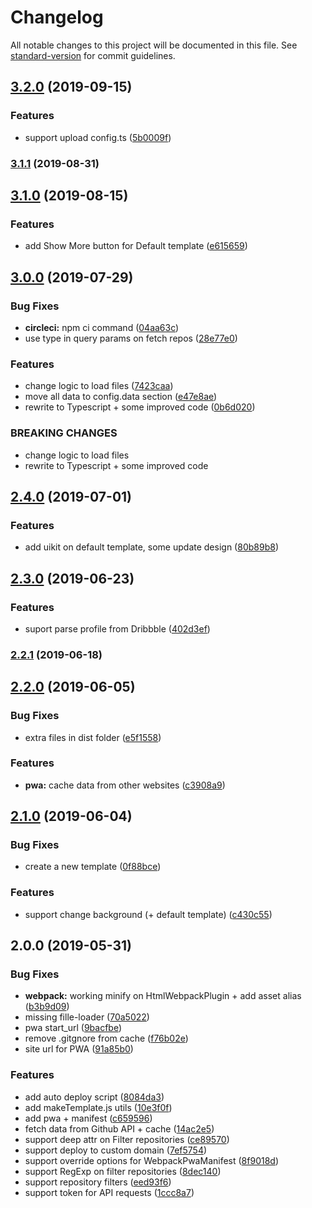 # Changelog

All notable changes to this project will be documented in this file. See [standard-version](https://github.com/conventional-changelog/standard-version) for commit guidelines.

## [3.2.0](https://github.com/GPortfolio/GPortfolio/compare/v3.1.1...v3.2.0) (2019-09-15)


### Features

* support upload config.ts ([5b0009f](https://github.com/GPortfolio/GPortfolio/commit/5b0009f))



### [3.1.1](https://github.com/GPortfolio/GPortfolio/compare/v3.1.0...v3.1.1) (2019-08-31)



## [3.1.0](https://github.com/GPortfolio/GPortfolio/compare/v3.0.0...v3.1.0) (2019-08-15)


### Features

* add Show More button for Default template ([e615659](https://github.com/GPortfolio/GPortfolio/commit/e615659))



## [3.0.0](https://github.com/GPortfolio/GPortfolio/compare/v2.4.0...v3.0.0) (2019-07-29)


### Bug Fixes

* **circleci:** npm ci command ([04aa63c](https://github.com/GPortfolio/GPortfolio/commit/04aa63c))
* use type in query params on fetch repos ([28e77e0](https://github.com/GPortfolio/GPortfolio/commit/28e77e0))


### Features

* change logic to load files ([7423caa](https://github.com/GPortfolio/GPortfolio/commit/7423caa))
* move all data to config.data section ([e47e8ae](https://github.com/GPortfolio/GPortfolio/commit/e47e8ae))
* rewrite to Typescript + some improved code ([0b6d020](https://github.com/GPortfolio/GPortfolio/commit/0b6d020))


### BREAKING CHANGES

* change logic to load files
* rewrite to Typescript + some improved code



## [2.4.0](https://github.com/GPortfolio/GPortfolio/compare/v2.3.0...v2.4.0) (2019-07-01)


### Features

* add uikit on default template, some update design ([80b89b8](https://github.com/GPortfolio/GPortfolio/commit/80b89b8))



## [2.3.0](https://github.com/GPortfolio/GPortfolio/compare/v2.2.1...v2.3.0) (2019-06-23)


### Features

* suport parse profile from Dribbble ([402d3ef](https://github.com/GPortfolio/GPortfolio/commit/402d3ef))



### [2.2.1](https://github.com/GPortfolio/GPortfolio/compare/v2.2.0...v2.2.1) (2019-06-18)



## [2.2.0](https://github.com/GPortfolio/GPortfolio/compare/v2.1.0...v2.2.0) (2019-06-05)


### Bug Fixes

* extra files in <root> dist folder ([e5f1558](https://github.com/GPortfolio/GPortfolio/commit/e5f1558))


### Features

* **pwa:** cache data from other websites ([c3908a9](https://github.com/GPortfolio/GPortfolio/commit/c3908a9))



## [2.1.0](https://github.com/GPortfolio/GPortfolio/compare/v2.0.0...v2.1.0) (2019-06-04)


### Bug Fixes

* create a new template ([0f88bce](https://github.com/GPortfolio/GPortfolio/commit/0f88bce))


### Features

* support change background (+ default template) ([c430c55](https://github.com/GPortfolio/GPortfolio/commit/c430c55))



## 2.0.0 (2019-05-31)


### Bug Fixes

* **webpack:** working minify on HtmlWebpackPlugin + add asset alias ([b3b9d09](https://github.com/GPortfolio/GPortfolio/commit/b3b9d09))
* missing fille-loader ([70a5022](https://github.com/GPortfolio/GPortfolio/commit/70a5022))
* pwa start_url ([9bacfbe](https://github.com/GPortfolio/GPortfolio/commit/9bacfbe))
* remove .gitgnore from cache ([f76b02e](https://github.com/GPortfolio/GPortfolio/commit/f76b02e))
* site url for PWA ([91a85b0](https://github.com/GPortfolio/GPortfolio/commit/91a85b0))


### Features

* add auto deploy script ([8084da3](https://github.com/GPortfolio/GPortfolio/commit/8084da3))
* add makeTemplate.js utils ([10e3f0f](https://github.com/GPortfolio/GPortfolio/commit/10e3f0f))
* add pwa + manifest ([c659596](https://github.com/GPortfolio/GPortfolio/commit/c659596))
* fetch data from Github API + cache ([14ac2e5](https://github.com/GPortfolio/GPortfolio/commit/14ac2e5))
* support deep attr on Filter repositories ([ce89570](https://github.com/GPortfolio/GPortfolio/commit/ce89570))
* support deploy to custom domain ([7ef5754](https://github.com/GPortfolio/GPortfolio/commit/7ef5754))
* support override options for WebpackPwaManifest ([8f9018d](https://github.com/GPortfolio/GPortfolio/commit/8f9018d))
* support RegExp on filter repositories ([8dec140](https://github.com/GPortfolio/GPortfolio/commit/8dec140))
* support repository filters ([eed93f6](https://github.com/GPortfolio/GPortfolio/commit/eed93f6))
* support token for API requests ([1ccc8a7](https://github.com/GPortfolio/GPortfolio/commit/1ccc8a7))
